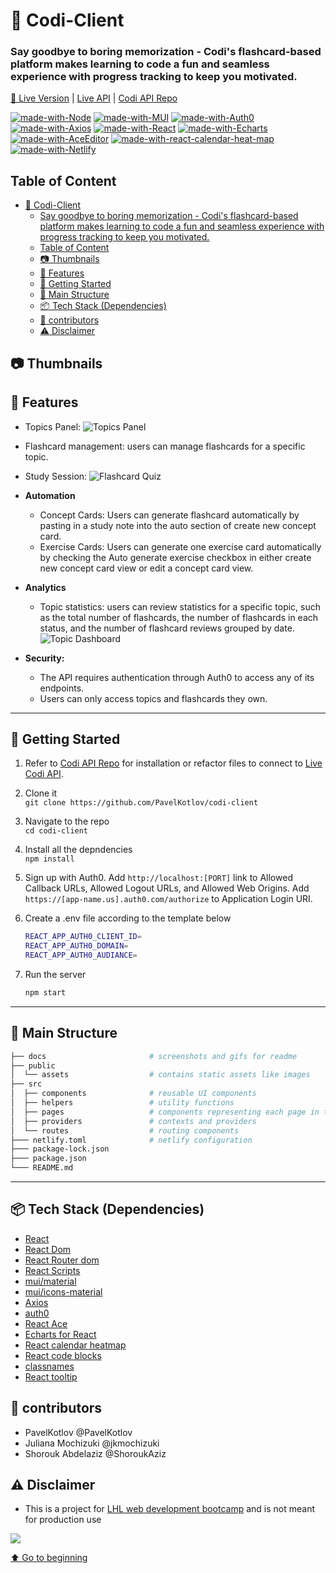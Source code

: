 # 🔗 Codi-Client

### Say goodbye to boring memorization - Codi's flashcard-based platform makes learning to code a fun and seamless experience with progress tracking to keep you motivated.

[🔗 Live Version](https://codi-app.netlify.app/) | [Live API](codi-api-production.up.railway.app) |
[Codi API Repo](https://github.com/PavelKotlov/codi-api)

[![made-with-Node](https://img.shields.io/badge/Made%20with-Node.js%20-success)](https://nodejs.org/en/)
[![made-with-MUI](https://img.shields.io/badge/Made%20with-MUI%20-blue)](https://MUI.com/)
[![made-with-Auth0](https://img.shields.io/badge/Made%20with-Auth0%20-critical)](https://Auth0.com/)
[![made-with-Axios](https://img.shields.io/badge/Made%20with-Axios%20-blue)](https://Axios.com/)
[![made-with-React](https://img.shields.io/badge/Made%20with-React%20-blue)](https://React.com/)
[![made-with-Echarts](https://img.shields.io/badge/Made%20with-Echarts%20-blueviolet)](https://echarts.apache.org/en/index.html)
[![made-with-AceEditor](https://img.shields.io/badge/Depolyed%20on-AceEditor%20-blue)](https://ace.c9.io/)
[![made-with-react-calendar-heat-map](https://img.shields.io/badge/Depolyed%20on-React%20Calendar%20Heatmap-blueblueviolet)](https://www.npmjs.com/package/react-calendar-heatmap)
[![made-with-Netlify](https://img.shields.io/badge/Depolyed%20on-Netlify%20-blueviolet)](https://Netlify.com/)

## Table of Content

- [🔗 Codi-Client](#-codi-client)
    - [Say goodbye to boring memorization - Codi's flashcard-based platform makes learning to code a fun and seamless experience with progress tracking to keep you motivated.](#say-goodbye-to-boring-memorization---codis-flashcard-based-platform-makes-learning-to-code-a-fun-and-seamless-experience-with-progress-tracking-to-keep-you-motivated)
  - [Table of Content](#table-of-content)
  - [📷 Thumbnails](#-thumbnails)
  - [🌟 Features](#-features)
  - [🚀 Getting Started](#-getting-started)
  - [🧱 Main Structure](#-main-structure)
  - [📦 Tech Stack (Dependencies)](#-tech-stack-dependencies)
  - [🔨 contributors](#-contributors)
  - [⚠️ Disclaimer](#️-disclaimer)

## 📷 Thumbnails

## 🌟 Features

- Topics Panel:
  ![Topics Panel]()

- Flashcard management: users can manage flashcards for a specific topic.

- Study Session:
  ![Flashcard Quiz]()

- **Automation**

  - Concept Cards: Users can generate flashcard automatically by pasting in a study note into the auto section of create new concept card.
  - Exercise Cards: Users can generate one exercise card automatically by checking the Auto generate exercise checkbox in either create new concept card view or edit a concept card view.

- **Analytics**

  - Topic statistics: users can review statistics for a specific topic, such as the total number of flashcards, the number of flashcards in each status, and the number of flashcard reviews grouped by date.
    ![Topic Dashboard]()

- **Security:**
  - The API requires authentication through Auth0 to access any of its endpoints.
  - Users can only access topics and flashcards they own.

---

## 🚀 Getting Started

1. Refer to [Codi API Repo](https://github.com/PavelKotlov/codi-api) for installation or refactor files to connect to [Live Codi API](codi-api-production.up.railway.app).
2. Clone it <br>
   `git clone https://github.com/PavelKotlov/codi-client`
3. Navigate to the repo<br>
   `cd codi-client`
4. Install all the depndencies <br>
   `npm install`
5. Sign up with Auth0. Add `http://localhost:[PORT]` link to Allowed Callback URLs, Allowed Logout URLs, and Allowed Web Origins. Add `https://[app-name.us].auth0.com/authorize` to Application Login URI.
6. Create a .env file according to the template below

   ```sh
   REACT_APP_AUTH0_CLIENT_ID=
   REACT_APP_AUTH0_DOMAIN=
   REACT_APP_AUTH0_AUDIANCE=
   ```

7. Run the server

   ```sh
   npm start
   ```

---

## 🧱 Main Structure

```sh
├── docs                       # screenshots and gifs for readme
├── public
│  └── assets                  # contains static assets like images
├── src
│  ├── components              # reusable UI components
│  ├── helpers                 # utility functions
│  ├── pages                   # components representing each page in the app
│  ├── providers               # contexts and providers
│  └── routes                  # routing components
├─── netlify.toml              # netlify configuration
├─── package-lock.json
├─── package.json
└─── README.md

```

---

## 📦 Tech Stack (Dependencies)

- [React](https://react.dev/)
- [React Dom](https://legacy.reactjs.org/docs/react-dom.html)
- [React Router dom](https://reactrouter.com/en/main)
- [React Scripts](https://www.npmjs.com/package/react-scripts)
- [mui/material](https://MUI.com/)
- [mui/icons-material](https://MUI.com/)
- [Axios](https://Axios.com/)
- [auth0](https://Auth0.com/)
- [React Ace](https://ace.c9.io/)
- [Echarts for React](https://echarts.apache.org/en/index.html)
- [React calendar heatmap](https://www.npmjs.com/package/react-calendar-heatmap)
- [React code blocks](https://www.npmjs.com/package/react-code-blocks)
- [classnames](https://www.npmjs.com/package/classnames)
- [React tooltip](https://www.npmjs.com/package/react-tooltip)

## 🔨 contributors

- PavelKotlov @PavelKotlov
- Juliana Mochizuki @jkmochizuki
- Shorouk Abdelaziz @ShoroukAziz

## ⚠️ Disclaimer

- This is a project for [LHL web development bootcamp](https://www.lighthouselabs.ca/) and is not meant for production use

<img src="https://camo.githubusercontent.com/7dd59506447a5060c5df4ab9da2c7a3fefcb0e1cd86ba40d31a45666bc98e6e0/687474703a2f2f466f7254686542616467652e636f6d2f696d616765732f6261646765732f6275696c742d776974682d6c6f76652e737667"/>

[⬆ Go to beginning](#Codi-Client)
